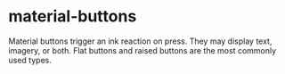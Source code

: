 # material-buttons
Material buttons trigger an ink reaction on press. They may display text, imagery, or both. Flat buttons and raised buttons are the most commonly used types.
